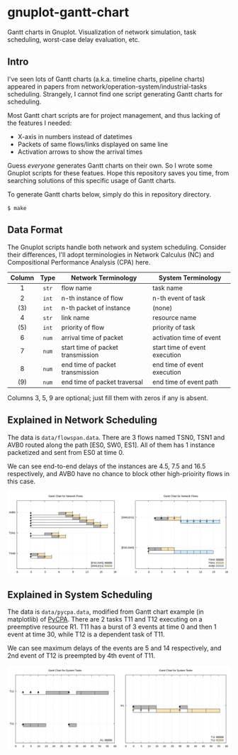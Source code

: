 # gnuplot-gantt-chart

Gantt charts in Gnuplot. Visualization of network simulation, task scheduling, worst-case delay evaluation, etc.

## Intro

I've seen lots of Gantt charts (a.k.a. timeline charts, pipeline charts) appeared in papers from network/operation-system/industrial-tasks scheduling. Strangely, I cannot find one script generating Gantt charts for scheduling.

Most Gantt chart scripts are for project management, and thus lacking of the features I needed:

- X-axis in numbers instead of datetimes
- Packets of same flows/links displayed on same line
- Activation arrows to show the arrival times

Guess *everyone* generates Gantt charts on their own. So I wrote some Gnuplot scripts for these featues. Hope this repository saves you time, from searching solutions of this specific usage of Gantt charts.

To generate Gantt charts below, simply do this in repository directory.
```
$ make
```

## Data Format

The Gnuplot scripts handle both network and system scheduling. Consider their differences, I'll adopt terminologies in Network Calculus (NC) and Compositional Performance Analysis (CPA) here.

|Column|Type|Network Terminology|System Terminology|
|:----:|:--:|-------------------|------------------|
|1|`str`|flow name|task name|
|2|`int`|n-th instance of flow|n-th event of task
|(3)|`int`|n-th packet of instance|(none)
|4|`str`|link name|resource name
|(5)|`int`|priority of flow|priority of task
|6|`num`|arrival time of packet|activation time of event
|7|`num`|start time of packet transmission|start time of event execution|
|8|`num`|end time of packet transmission|end time of event execution|
|(9)|`num`|end time of packet traversal|end time of event path|

Columns 3, 5, 9 are optional; just fill them with zeros if any is absent.

## Explained in Network Scheduling

The data is `data/flowspan.data`. There are 3 flows named TSN0, TSN1 and AVB0 routed along the path [ES0, SW0, ES1]. All of them has 1 instance packetized and sent from ES0 at time 0.

We can see end-to-end delays of the instances are 4.5, 7.5 and 16.5 respectively, and AVB0 have no chance to block other high-prioirity flows in this case.

![network-joined](doc/network-joined.png)

## Explained in System Scheduling

The data is `data/pycpa.data`, modified from Gantt chart example (in matplotlib) of [PyCPA][pycpa]. There are 2 tasks T11 and T12 executing on a preemptive resource R1. T11 has a burst of 3 events at time 0 and then 1 event at time 30, while T12 is a dependent task of T11.

We can see maximum delays of the events are 5 and 14 respectively, and 2nd event of T12 is preempted by 4th event of T11.

![system-joined](doc/system-joined.png)

[pycpa]: https://pycpa.readthedocs.io/en/latest/
